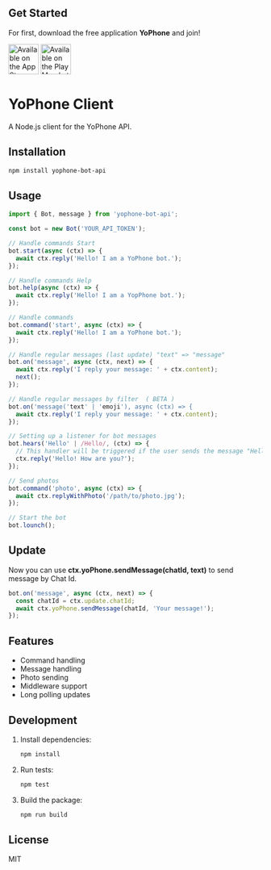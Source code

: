 ## Get Started

For first, download the free application **YoPhone** and join!

<a href='https://apps.apple.com/am/app/yophone/id1629301143'><img alt='Available on the App Store' src='https://raw.githubusercontent.com/scribe-org/Organization/main/resources/images/badges/app_store_badge.png' height='60px'/></a>
<a href='https://play.google.com/store/apps/details?id=com.softconstruct.pandayo&hl=en'><img alt='Available on the Play Mareket' src='http://pluspng.com/img-png/get-it-on-google-play-badge-png-open-2000.png' height='60px'/></a>

# YoPhone Client

A Node.js client for the YoPhone API.

## Installation

```bash
npm install yophone-bot-api
```

## Usage

```typescript
import { Bot, message } from 'yophone-bot-api';

const bot = new Bot('YOUR_API_TOKEN');

// Handle commands Start
bot.start(async (ctx) => {
  await ctx.reply('Hello! I am a YoPhone bot.');
});

// Handle commands Help
bot.help(async (ctx) => {
  await ctx.reply('Hello! I am a YopPhone bot.');
});

// Handle commands
bot.command('start', async (ctx) => {
  await ctx.reply('Hello! I am a YoPhone bot.');
});

// Handle regular messages (last update) "text" => "message"
bot.on('message', async (ctx, next) => {
  await ctx.reply('I reply your message: ' + ctx.content);
  next();
});

// Handle regular messages by filter  ( BETA )
bot.on('message('text' | 'emoji'), async (ctx) => {
  await ctx.reply('I reply your message: ' + ctx.content);
});

// Setting up a listener for bot messages
bot.hears('Hello' | /Hello/, (ctx) => {
  // This handler will be triggered if the user sends the message "Hello"
  ctx.reply('Hello! How are you?');
});

// Send photos
bot.command('photo', async (ctx) => {
  await ctx.replyWithPhoto('/path/to/photo.jpg');
});

// Start the bot
bot.lounch();
```

## Update

Now you can use **ctx.yoPhone.sendMessage(chatId, text)** to send message by Chat Id.

```typescript
bot.on('message', async (ctx, next) => {
  const chatId = ctx.update.chatId;
  await ctx.yoPhone.sendMessage(chatId, 'Your message!');
});

```

## Features

- Command handling
- Message handling
- Photo sending
- Middleware support
- Long polling updates

## Development

1. Install dependencies:
   ```bash
   npm install
   ```

2. Run tests:
   ```bash
   npm test
   ```

3. Build the package:
   ```bash
   npm run build
   ```

## License

MIT